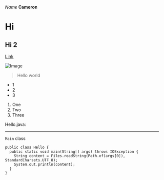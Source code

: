 *Name*
__Cameron__
# Hi
## Hi 2
[Link]([http://a.com](https://ucsd-cse15l-s24.github.io/week1/index.html#lab-report-1---remote-access-and-filesystem-week-1))

![Image]([http://url/a.png](https://www.google.com/url?sa=i&url=https%3A%2F%2Fwww.nationalgeographic.com%2Fanimals%2Fmammals%2Ffacts%2Fdomestic-cat&psig=AOvVaw3c_4tRjrhUnAOWwGAKkI0J&ust=1712164371711000&source=images&cd=vfe&opi=89978449&ved=0CBIQjRxqFwoTCIij6byDpIUDFQAAAAAdAAAAABAE))

> Hello world
* 1
* 2
* 3
1. One
2. Two
3. Three

Hello.java:

---
`Main` class
```
public class Hello {
  public static void main(String[] args) throws IOException {
    String content = Files.readString(Path.of(args[0]), StandardCharsets.UTF_8);    
    System.out.println(content);
  }
}
```

